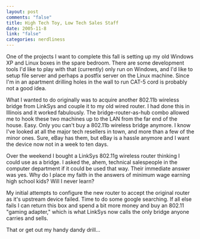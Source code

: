 ```yaml
--- 
layout: post
comments: "false"
title: High Tech Toy, Low Tech Sales Staff
date: 2005-11-8
link: "false"
categories: nerdliness
---
```

One of the projects I want to complete this fall is setting up my old Windows XP and Linux boxes in the spare bedroom. There are some development tools I'd like to play with that (currently) only run on Windows, and I'd like to setup file server and perhaps a postfix server on the Linux machine. Since I'm in an apartment drilling holes in the wall to run CAT-5 cord is probably not a good idea.

What I wanted to do originally was to acquire another 802.11b wireless bridge from LinkSys and couple it to my old wired router. I had done this in Illinois and it worked fabulously. The bridge-router-as-hub combo allowed me to hook these two machines up to the LAN from the far end of the house. Easy. Only you can't buy a 802.11b wireless bridge anymore. I know I've looked at all the major tech resellers in town, and more than a few of the minor ones. Sure, eBay has them, but eBay is a hassle anymore and I want the device now not in a week to ten days.

Over the weekend I bought a LinkSys 802.11g wireless router thinking I could use as a bridge. I asked the, ahem, technical salespeople in the computer department if it could be used that way. Their immediate answer was yes. Why do I place my faith in the answers of minimum wage earning high school kids? Will I never learn?

My initial attempts to configure the new router to accept the original router as it's upstream device failed. Time to do some google searching. If all else fails I can return this box and spend a bit more money and buy an 802.11 "gaming adapter," which is what LinkSys now calls the only bridge anyone carries and sells.

That or get out my handy dandy drill...
